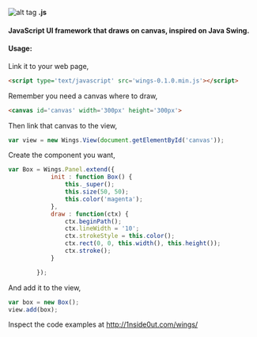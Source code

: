 ![alt tag](http://1nside0ut.com/wings/images/logo.svg) **.js**

#### JavaScript UI framework that draws on canvas, inspired on Java Swing.

#### Usage:

Link it to your web page,

```html
<script type='text/javascript' src='wings-0.1.0.min.js'></script>
```

Remember you need a canvas where to draw,

```html
<canvas id='canvas' width='300px' height='300px'>
```

Then link that canvas to the view,

```javascript
var view = new Wings.View(document.getElementById('canvas'));
```

Create the component you want,

```javascript
var Box = Wings.Panel.extend({
			init : function Box() {
				this._super();
				this.size(50, 50);
				this.color('magenta');
			},
			draw : function(ctx) {
				ctx.beginPath();
				ctx.lineWidth = '10';
				ctx.strokeStyle = this.color();
				ctx.rect(0, 0, this.width(), this.height());
				ctx.stroke();
			}

		});
```

And add it to the view,

```javascript
var box = new Box();
view.add(box);
```

Inspect the code examples at http://1nside0ut.com/wings/